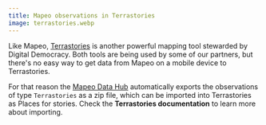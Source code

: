 ```yaml
---
title: Mapeo observations in Terrastories
image: terrastories.webp
---
```


Like Mapeo, [Terrastories](/geo-storytelling) is another powerful mapping tool stewarded by Digital Democracy. Both tools are being used by some of our partners, but there's no easy way to get data from Mapeo on a mobile device to Terrastories.

<app-button localUrl=":8086/all/https://docs.earthdefenderstoolkit.com/device-usage/bundled-applications/mapeo-data-hub/mapeo-observations-as-terrastories-places" text="Toolkit documentation"></app-button>

For that reason the [Mapeo Data Hub](#mapeo-data-hub) automatically exports the observations of type `Terrastories` as a zip file, which can be imported into Terrastories as Places for stories. Check the **Terrastories documentation** to learn more about importing.

<app-button :color="true" localUrl=":8081/files/terrastories/import/" text="Download file"></app-button>

<app-button localUrl=":8086/all/https://docs.terrastories.app/using-terrastories/using-the-terrastories-member-dashboard/importing-data" text="Terrastories documentation"></app-button>
